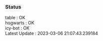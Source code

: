 ### Status


table : OK  
hogwarts : OK  
icy-bot : OK  
Latest Update : 2023-03-06 21:07:43.239184
